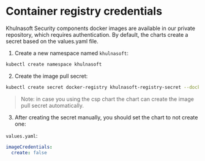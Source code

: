 # Container registry credentials

Khulnasoft Security components docker images are available in our private repository, which requires authentication. By default, the charts create a secret based on the values.yaml file.

1. Create a new namespace named `khulnasoft`:

```bash
kubectl create namespace khulnasoft
```

2. Create the image pull secret:

```bash
kubectl create secret docker-registry khulnasoft-registry-secret --docker-server="registry.khulnasoft.com" --namespace khulnasoft --docker-username="user@example.com" --docker-password="<Password>" --docker-email="user@example.com"
```

> Note: in case you using the csp chart the chart can create the image pull secret automatically.

3. After creating the secret manually, you should set the chart to not create one:

`values.yaml`:

```yaml
imageCredentials:
  create: false
```
